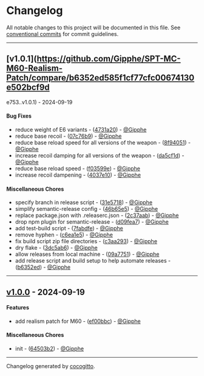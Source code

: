# Changelog

All notable changes to this project will be documented in this file. See [conventional commits](https://www.conventionalcommits.org/) for commit guidelines.

- - -
## [v1.0.1](https://github.com/Gipphe/SPT-MC-M60-Realism-Patch/compare/b6352ed585f1cf77cfc00674130e502bcf9d

e753..v1.0.1) - 2024-09-19

#### Bug Fixes

- reduce weight of E6 variants - ([4731a20](https://github.com/Gipphe/SPT-MC-M60-Realism-Patch/commit/4731a20ebb4d3fc54f70a3e913df0b6422814380)) - [@Gipphe](https://github.com/Gipphe)
- reduce base recoil - ([07c76b9](https://github.com/Gipphe/SPT-MC-M60-Realism-Patch/commit/07c76b929fcb8ea554b397ccfcbc76f3a5dcd0d3)) - [@Gipphe](https://github.com/Gipphe)
- reduce base reload speed for all versions of the weapon - ([8f94051](https://github.com/Gipphe/SPT-MC-M60-Realism-Patch/commit/8f94051076eb173c4c8971c201a66afa1edf81b2)) - [@Gipphe](https://github.com/Gipphe)
- increase recoil damping for all versions of the weapon - ([da5cf1d](https://github.com/Gipphe/SPT-MC-M60-Realism-Patch/commit/da5cf1dd9435c9acedb2f8dd29bf024dea3dfaee)) - [@Gipphe](https://github.com/Gipphe)
- reduce base reload speed - ([f03599e](https://github.com/Gipphe/SPT-MC-M60-Realism-Patch/commit/f03599eeb1105739a99a47540e8a80e53d4cf914)) - [@Gipphe](https://github.com/Gipphe)
- increase recoil dampening - ([4037e10](https://github.com/Gipphe/SPT-MC-M60-Realism-Patch/commit/4037e10ca5a7c96f7da201f5a5f9fa21ab00477f)) - [@Gipphe](https://github.com/Gipphe)

#### Miscellaneous Chores

- specify branch in release script - ([31e5718](https://github.com/Gipphe/SPT-MC-M60-Realism-Patch/commit/31e5718ca5b60633b347ddd96d9b53b152279862)) - [@Gipphe](https://github.com/Gipphe)
- simplify semantic-release config - ([46b65e5](https://github.com/Gipphe/SPT-MC-M60-Realism-Patch/commit/46b65e5f1c2d115055b3196deea5c420c84f7874)) - [@Gipphe](https://github.com/Gipphe)
- replace package.json with .releaserc.json - ([2c37aab](https://github.com/Gipphe/SPT-MC-M60-Realism-Patch/commit/2c37aab93f9e609fb35278fe9a17e543a4f68174)) - [@Gipphe](https://github.com/Gipphe)
- drop npm plugin for semantic-release - ([d09fea7](https://github.com/Gipphe/SPT-MC-M60-Realism-Patch/commit/d09fea7fe60526c449d318f53e0f180908d8b1c9)) - [@Gipphe](https://github.com/Gipphe)
- add test-build script - ([7fabdfe](https://github.com/Gipphe/SPT-MC-M60-Realism-Patch/commit/7fabdfec0b308dae3cc4014e991bc9feb7a28c07)) - [@Gipphe](https://github.com/Gipphe)
- remove hyphen - ([c6ea1e5](https://github.com/Gipphe/SPT-MC-M60-Realism-Patch/commit/c6ea1e51ec0ca7210df8ee5c10d8a89e80e62e92)) - [@Gipphe](https://github.com/Gipphe)
- fix build script zip file directories - ([c3aa293](https://github.com/Gipphe/SPT-MC-M60-Realism-Patch/commit/c3aa293a0de2c5032a14122ac170a599e22bca18)) - [@Gipphe](https://github.com/Gipphe)
- dry flake - ([3dc5ab6](https://github.com/Gipphe/SPT-MC-M60-Realism-Patch/commit/3dc5ab6926c04561b38174d8c81fe296ce8b8485)) - [@Gipphe](https://github.com/Gipphe)
- allow releases from local machine - ([09a7751](https://github.com/Gipphe/SPT-MC-M60-Realism-Patch/commit/09a7751ec8849559f0fdf8979e7e8b2a9cedc82e)) - [@Gipphe](https://github.com/Gipphe)
- add release script and build setup to help automate releases - ([b6352ed](https://github.com/Gipphe/SPT-MC-M60-Realism-Patch/commit/b6352ed585f1cf77cfc00674130e502bcf9de753)) - [@Gipphe](https://github.com/Gipphe)

- - -
## [v1.0.0](https://github.com/Gipphe/SPT-MC-M60-Realism-Patch/compare/64503b2fac667b1a5931a23b764006b0a961ea63..v1.0.0) - 2024-09-19

#### Features

- add realism patch for M60 - ([ef00bbc](https://github.com/Gipphe/SPT-MC-M60-Realism-Patch/commit/ef00bbc14d05e6df56dc86953587f1d7f5712794)) - [@Gipphe](https://github.com/Gipphe)

#### Miscellaneous Chores

- init - ([64503b2](https://github.com/Gipphe/SPT-MC-M60-Realism-Patch/commit/64503b2fac667b1a5931a23b764006b0a961ea63)) - [@Gipphe](https://github.com/Gipphe)

- - -

Changelog generated by [cocogitto](https://github.com/cocogitto/cocogitto).
